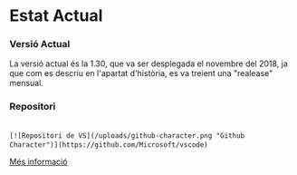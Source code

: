 <!-- TITLE: Estat Actual -->
<!-- SUBTITLE: Explicació de l'estat actual -->

# Estat Actual
### Versió Actual
La versió actual és la 1.30, que va ser desplegada el novembre del 2018, ja que com es descriu en l'apartat d'història, es va treient una "realease" mensual.

### Repositori
                                                                               [![Repositori de VS](/uploads/github-character.png "Github Character")](https://github.com/Microsoft/vscode) 
[Més informació](https://wiki-js-epl.herokuapp.com/visual-studio-code/infraestruc-dev/repositori#repositori-del-projecte)
